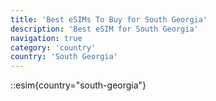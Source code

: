 ```yaml
---
title: 'Best eSIMs To Buy for South Georgia'
description: 'Best eSIM for South Georgia'
navigation: true
category: 'country'
country: 'South Georgia'
---
```


::esim{country="south-georgia"}
